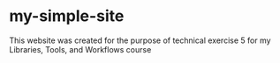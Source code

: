 # my-simple-site
This website was created for the purpose of technical exercise 5 for my Libraries, Tools, and Workflows course
